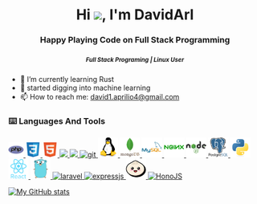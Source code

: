 <h1 align="center">Hi <img src="https://media.tenor.com/images/b617c36f9db276d3146e974b8ff64f4c/tenor.gif" width="50px" />, I'm DavidArl</h1>
<h3 align="center">Happy Playing Code on Full Stack Programming</h3>
<h5 align="center"><small>Full Stack Programing | Linux User</small></h5>

- 🌱 I’m currently learning Rust
- 🤖 started digging into machine learning
- 📫 How to reach me: david1.aprilio4@gmail.com

### ⌨️ Languages And Tools
<div>
  <a href="https://www.php.net/">
    <img src="https://github.com/devicons/devicon/blob/master/icons/php/php-original.svg" width="30" />
  </a>
  <a href="https://html.com/css/">
    <img src="https://github.com/devicons/devicon/blob/master/icons/css3/css3-original.svg" width="30" />
  </a>
  <a href="https://html.com/">
    <img src="https://github.com/devicons/devicon/blob/master/icons/html5/html5-original.svg" width="30" />
  </a>
  <a href="https://developer.mozilla.org/en-US/docs/Web/JavaScript">
    <img src="https://cdn.jsdelivr.net/gh/devicons/devicon/icons/javascript/javascript-original.svg" width="30" />
  </a>
  <a href="https://www.typescriptlang.org">
    <img src="https://user-images.githubusercontent.com/63033587/163781219-aea5f3e7-dbcd-48e9-a149-42751bbaae43.png" width="30" />
  </a>
  <a href="https://git-scm.com/" target="_blank"> 
		<img src="https://www.vectorlogo.zone/logos/git-scm/git-scm-icon.svg" alt="git"  height="35"/> 
  </a>  
  <a href="https://www.linux.org/" target="_blank"> 
		<img src="https://raw.githubusercontent.com/devicons/devicon/master/icons/linux/linux-original.svg" alt="linux" width="40" height="40"/> 
  </a>
  <a href="https://www.mongodb.com/" target="_blank"> 
		<img src="https://raw.githubusercontent.com/devicons/devicon/master/icons/mongodb/mongodb-original-wordmark.svg" alt="mongodb" width="40" height="40"/> 
  </a>
  <a href="https://www.mysql.com/" target="_blank"> 
		<img src="https://raw.githubusercontent.com/devicons/devicon/master/icons/mysql/mysql-original-wordmark.svg" alt="mysql" width="40" height="40"/> 
	</a> 
	<a href="https://www.nginx.com" target="_blank"> 
		<img src="https://raw.githubusercontent.com/devicons/devicon/master/icons/nginx/nginx-original.svg" alt="nginx" width="40" height="40"/> 
	</a> 
	<a href="https://nodejs.org" target="_blank"> 
		<img src="https://raw.githubusercontent.com/devicons/devicon/master/icons/nodejs/nodejs-original-wordmark.svg" alt="nodejs" width="40" height="40"/> 
	</a> 
	<a href="https://www.postgresql.org" target="_blank"> 
		<img src="https://raw.githubusercontent.com/devicons/devicon/master/icons/postgresql/postgresql-original-wordmark.svg" alt="postgresql" width="40" height="40"/> 
	</a> 
	<a href="https://www.python.org" target="_blank"> 
		<img src="https://raw.githubusercontent.com/devicons/devicon/master/icons/python/python-original.svg" alt="python" width="40" height="40"/> 
	</a> 
	<a href="https://reactjs.org/" target="_blank"> 
		<img src="https://raw.githubusercontent.com/devicons/devicon/master/icons/react/react-original-wordmark.svg" alt="react" width="40" height="40"/> 
	</a>
	<a href="https://go.dev" target="_blank" title="Go Programing"> 
		<img src="https://raw.githubusercontent.com/devicons/devicon/master/icons/go/go-original.svg" alt="go" width="40" height="40"/> 
	</a>
	<a href="https://laravel.com" target="_blank"> 
		<img src="https://github.com/laravel/art/blob/master/laravel-logo.png?raw=true" alt="laravel" width="40" height="40"/> 
	</a>
	<a href="https://expressjs.com/" target="_blank"> 
		<img src="https://upload.wikimedia.org/wikipedia/commons/6/64/Expressjs.png" alt="expressjs" height="40"/> 
	</a>
	<a href="https://bun.sh/" target="_blank"> 
		<img src="https://raw.githubusercontent.com/devicons/devicon/master/icons/bun/bun-original.svg" alt="BunJS" height="40"/> 
	</a>
	<a href="https://hono.dev" target="_blank"> 
		<img src="https://hono.dev/images/logo-small.png" alt="HonoJS" height="40"/> 
	</a>
</div>

[![My GitHub stats](https://github-readme-stats.vercel.app/api?username=Davidaprilio)](https://github.com/Davidaprilio/github-readme-stats)

